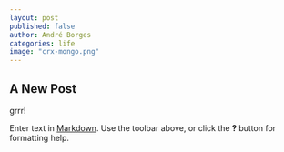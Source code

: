 ```yaml
---
layout: post
published: false
author: André Borges
categories: life
image: "crx-mongo.png"
---
```


## A New Post

grrr!

Enter text in [Markdown](http://daringfireball.net/projects/markdown/). Use the toolbar above, or click the **?** button for formatting help.
